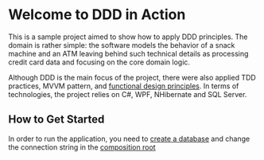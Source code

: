 Welcome to DDD in Action
=====================

This is a sample project aimed to show how to apply DDD principles. The domain is rather simple: the software models the behavior of a snack machine and an ATM leaving behind such technical details as processing credit card data and focusing on the core domain logic.

Although DDD is the main focus of the project, there were also applied TDD practices, MVVM pattern, and [functional design principles][L1]. In terms of technologies, the project relies on C#, WPF, NHibernate and SQL Server.

How to Get Started
--------------

In order to run the application, you need to [create a database][L2] and change the connection string in the [composition root][L3]

[L1]: http://enterprisecraftsmanship.com/2015/03/02/functional-c-immutability/
[L2]: DddInAction.DB/DBSchema.txt
[L3]: DddInAction.Logic/Utils/Initer.cs